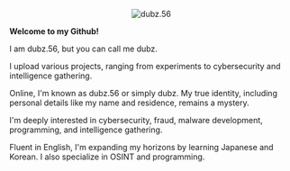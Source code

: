 <p align="center">
  <img src="https://github-production-user-asset-6210df.s3.amazonaws.com/172152111/337935636-9bba134a-cdce-428e-8ab1-559a8aac60af.png?X-Amz-Algorithm=AWS4-HMAC-SHA256&X-Amz-Credential=AKIAVCODYLSA53PQK4ZA%2F20240608%2Fus-east-1%2Fs3%2Faws4_request&X-Amz-Date=20240608T224958Z&X-Amz-Expires=300&X-Amz-Signature=6af792ab4dec6d51c1d9d80d13572a414b374522833fc826670261fe5c6e3a21&X-Amz-SignedHeaders=host&actor_id=172152111&key_id=0&repo_id=812440524" alt="dubz.56"/>
</p>

**Welcome to my Github!** 

I am dubz.56, but you can call me dubz.

I upload various projects, ranging from experiments to cybersecurity and intelligence gathering.

Online, I'm known as dubz.56 or simply dubz. My true identity, including personal details like my name and residence, remains a mystery.

I'm deeply interested in cybersecurity, fraud, malware development, programming, and intelligence gathering.

Fluent in English, I'm expanding my horizons by learning Japanese and Korean. I also specialize in OSINT and programming.
